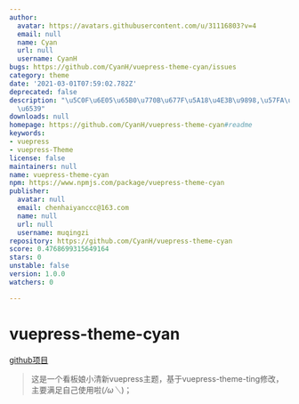 ```yaml
---
author:
  avatar: https://avatars.githubusercontent.com/u/31116803?v=4
  email: null
  name: Cyan
  url: null
  username: CyanH
bugs: https://github.com/CyanH/vuepress-theme-cyan/issues
category: theme
date: '2021-03-01T07:59:02.782Z'
deprecated: false
description: "\u5C0F\u6E05\u65B0\u770B\u677F\u5A18\u4E3B\u9898,\u57FA\u4E8Evuepress-theme-ting\u4FEE\
  \u6539"
downloads: null
homepage: https://github.com/CyanH/vuepress-theme-cyan#readme
keywords:
- vuepress
- vuepress-Theme
license: false
maintainers: null
name: vuepress-theme-cyan
npm: https://www.npmjs.com/package/vuepress-theme-cyan
publisher:
  avatar: null
  email: chenhaiyanccc@163.com
  name: null
  url: null
  username: muqingzi
repository: https://github.com/CyanH/vuepress-theme-cyan
score: 0.4768699315649164
stars: 0
unstable: false
version: 1.0.0
watchers: 0

---
```


# vuepress-theme-cyan
[github项目](https://github.com/CyanH/vuepress-theme-cyan)
> 这是一个看板娘小清新vuepress主题，基于vuepress-theme-ting修改，主要满足自己使用啦(*/ω＼*)；
